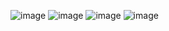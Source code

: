 ![image](https://github.com/user-attachments/assets/a81708e3-1898-4109-9b2d-1bfe419a4d1f)
![image](https://github.com/user-attachments/assets/8506f3d4-1e97-441b-b181-32937177687c)
![image](https://github.com/user-attachments/assets/8b9a7533-f7e2-4cee-86b5-924f3fdbd69e)
![image](https://github.com/user-attachments/assets/9599201e-bf96-445c-9c35-b079d060a883)
